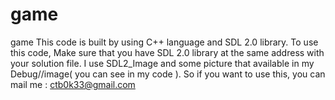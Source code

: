 # game
game
This code is built by using C++ language and SDL 2.0 library.
To use this code, Make sure that you have SDL 2.0 library at the same address with your solution file.
I use SDL2_Image and some picture that available in my Debug//image( you can see in my code ). So if you want to use this, you can mail me : ctb0k33@gmail.com
